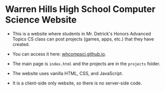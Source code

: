 # Warren Hills High School Computer Science Website

- This is a website where students in Mr. Detrick's Honors Advanced Topics CS class can post projects (games, apps, etc.) that they have created.

- You can access it here: [whcompsci.github.io](https://whcompsci.github.io/).


- The main page is `index.html` and the projects are in the `projects` folder.

- The website uses vanilla HTML, CSS, and JavaScript. 
- It is a client-side only website, so there is no server-side code.





